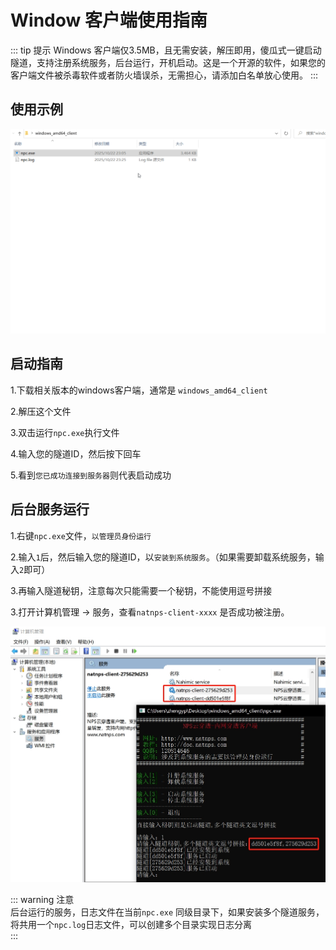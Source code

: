 # Window 客户端使用指南

::: tip 提示
Windows 客户端仅3.5MB，且无需安装，解压即用，傻瓜式一键启动隧道，支持注册系统服务，后台运行，开机启动。这是一个开源的软件，如果您的客户端文件被杀毒软件或者防火墙误杀，无需担心，请添加白名单放心使用。
::: 


## 使用示例

![windows](windows.gif)

## 启动指南

1.下载相关版本的windows客户端，通常是 `windows_amd64_client`

2.解压这个文件

3.双击运行`npc.exe`执行文件

4.输入您的隧道ID，然后按下回车

5.看到`您已成功连接到服务器`则代表启动成功  


## 后台服务运行

1.右键`npc.exe`文件，`以管理员身份运行`

2.输入`1`后，然后输入您的隧道ID，以`安装到系统服务`。（如果需要卸载系统服务，输入`2`即可）

3.再输入隧道秘钥，注意每次只能需要一个秘钥，不能使用逗号拼接

3.打开计算机管理 -> 服务，查看`natnps-client-xxxx` 是否成功被注册。

![win-install](win-install.png)

::: warning  注意  
后台运行的服务，日志文件在当前`npc.exe` 同级目录下，如果安装多个隧道服务，将共用一个`npc.log`日志文件，可以创建多个目录实现日志分离  
:::